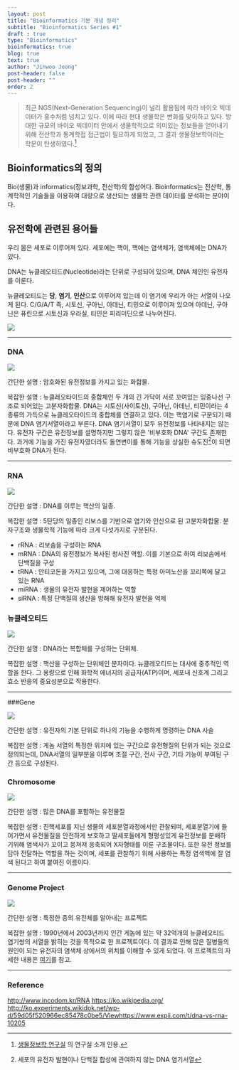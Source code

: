 ```yaml
---
layout: post
title: "Bioinformatics 기본 개념 정리"
subtitle: "Bioinformatics Series #1"
draft : true
type: "Bioinformatics"
bioinformatics: true
blog: true
text: true
author: "Jinwoo Jeong"
post-header: false
post-header: ""
order: 2
---
```


> 최근 NGS(Next-Generation Sequencing)이 널리 활용됨에 따라 바이오 빅데이터가 홍수처럼 넘치고 있다. 이에 따라 현대 생물학은 변화를 맞이하고 있다. 방대한 규모의 바이오 빅데이터 안에서 생물학적으로 의미있는 정보들을 얻어내기 위해 전산학과 통계학접 접근법이 필요하게 되었고, 그 결과 생물정보학이라는 학문이 탄생하였다.[^1]

## Bioinformatics의 정의

Bio(생물)과 informatics(정보과학, 전산학)의 합성어다. Bioinformatics는 전산학, 통계학적인 기술들을 이용하여 대량으로 생산되는 생물학 관련 데이터를 분석하는 분야이다.



## 유전학에 관련된 용어들

우리 몸은 세포로 이루어져 있다. 세포에는 핵이, 핵에는 염색체가, 염색체에는 DNA가 있다.

DNA는 뉴클레오티드(Nucleotide)라는 단위로 구성되어 있으며, DNA 체인인 유전자를 이룬다.

뉴클레오티드는 **당**, **염기**, **인산**으로 이루어져 있는데 이 염기에 우리가 아는 서열이 나오게 된다. C/G/A/T 즉, 시토신, 구아닌, 아데닌, 티민으로 이루어져 있으며 아데닌, 구아닌은 퓨린으로 시토신과 우라실, 티민은 피리미딘으로 나누어진다.

![](img/1.jpeg)

---

### DNA

![](img/2.gif)

간단한 설명 : 암호화된 유전정보를 가지고 있는 화합물.

복잡한 설명 : 뉴클레오타이드의 중합체인 두 개의 긴 가닥이 서로 꼬여있는 잉중나선 구조로 되어있는 고분자화합물. DNA는 시토신(사이토신), 구아닌, 아데닌, 티민이라는 4종류의 가득으로 뉴클레오타이드의 중합체를 연결하고 있다. 이는 핵염기로 구분되기 때문에 DNA 염기서열이라고 부른다. DNA 염기서열이 모두 유전정보를 나타내지는 않는다. 유전자 구간은 유전정보를 설명하지만 그렇지 않은 '비부호화 DNA' 구간도 존재한다. 과거에 기능을 가진 유전자였더라도 돌연변이를 통해 기능을 상실한 슈도진[^2]이 되면 비부호화 DNA가 된다.

---

### RNA

![](img/3.jpg)

간단한 설명 : DNA를 이루는 핵산의 일종.

복잡한 설명 : 5탄당의 일종인 리보스를 기반으로 염기와 인산으로 된 고분자화합물. 분자구조와 생물학적 기능에 따라 크게 다섯가지로 구분된다.

- rRNA : 리보솜을 구성하는 RNA
- mRNA : DNA의 유전정보가 복사된 청사진 역할. 이를 기본으로 하여 리보솜에서 단백질을 구성
- tRNA : 안티코돈을 가지고 있으며, 그에 대응하는 특정 아미노산을 꼬리쪽에 달고 있는 RNA
- miRNA : 생물의 유전자 발현을 제어하는 역할
- siRNA : 특정 단백질의 생산을 방해해 유전자 발현을 억제

### 뉴클레오티드

![](img/4.png)

간단한 설명 : DNA라는 복합체를 구성하는 단위체.

복잡한 설명 : 핵산을 구성하는 단위체인 분자이다. 뉴클레오티드는 대사에 중추적인 역할을 한다. 그 용량으로 인해 화학적 에너지의 공급자(ATP)이며, 세포내 신호계 그리고 효소 반응의 중요성분으로 작용한다.

---

###Gene

![](img/5.jpg)

간단한 설명 : 유전자의 기본 단위로 하나의 기능을 수행하게 명령하는 DNA 사슬

복잡한 설명 : 게놈 서열의 특정한 위치에 있는 구간으로 유전형질의 단위가 되는 것으로 정의되는데, DNA서열의 일부분을 이루며 조절 구간, 전사 구간, 기타 기능이 부여된 구간 등으로 구성된다.

### Chromosome

![](img/6.jpg)

간단한 설명 : 많은 DNA를 포함하는 유전물질

복잡한 설명 : 진핵세포를 지닌 생물의 세포분열과정에서만 관찰되며, 세포분열기에 들어가면서 유전물질을 안전하게 보호하고 딸세포들에게 형평성있게 유전정보를 분배하기위해 염색사가 꼬이고 뭉쳐져 응축되어 X자형태를 이룬 구조물이다. 또한 유전 정보를 담아 전달하는 역할을 하는 것이며, 세포를 관찰하기 위해 사용하는 특정 염색액에 잘 염색 된다고 하여 붙여진 이름이다.

---

### Genome Project

![](img/7.jpg)

간단한 설명 : 특정한 종의 유전체를 알아내는 프로젝트

복잡한 설명 : 1990년에서 2003년까지 인간 게놈에 있는 약 32억개의 뉴클레오티드 염기쌍의 서열을 밝히는 것을 목적으로 한 프로젝트이다. 이 결과로 인해 많은 질병들의 원인이 되는 유전자의 염색체 상에서의 위치를 이해할 수 있게 되었다. 이 프로젝트의 자세한 내용은 [여기]([https://ko.wikipedia.org/wiki/%EC%9D%B8%EA%B0%84_%EA%B2%8C%EB%86%88_%ED%94%84%EB%A1%9C%EC%A0%9D%ED%8A%B8](https://ko.wikipedia.org/wiki/인간_게놈_프로젝트))를 참고.

---

### Reference

http://www.incodom.kr/RNA
https://ko.wikipedia.org/
http://ko.experiments.wikidok.net/wp-d/59d05f520966ec85478c0be5/Viewhttps://www.expii.com/t/dna-vs-rna-10205



[^1]: [생물정보학 연구실](http://biosci.snu.ac.kr/baeklab/aboutus) 의 연구실 소개 인용.
[^2]: 세포의 유전자 발현이나 단백질 합성에 관여하지 않는 DNA 염기서열




